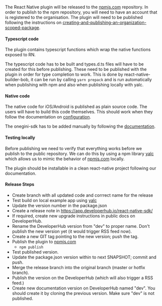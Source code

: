 The React Native plugin will be released to the [npmjs.com](https://www.npmjs.com/org/onewelcome) repository. In order to publish to the npm repository, you will need to have an account that is registered to the organisation. 
The plugin will need to be published following the instructions on [creating-and-publishing-an-organization-scoped-package](https://docs.npmjs.com/creating-and-publishing-an-organization-scoped-package).


#### Typescript code
The plugin contains typescript functions which wrap the native functions exposed to RN.

The typescript code has to be built and types.d.ts files will have to be created for this before publishing. These need to be published with the plugin in order for type completion to work.
This is done by react-native-builder-bob, it can be run by calling `yarn prepack` and is run automatically when publishing with npm and also when publishing locally with yalc.

#### Native code
The native code for iOS/Android is published as plain source code. The users will have to build this code themselves. This should work when they follow the documentation on [configuration](https://developer.onewelcome.com/react-native/sdk/configuration).

The onegini-sdk has to be added manually by following the [documentation](https://developer.onewelcome.com/react-native/sdk/configuration).

#### Testing locally
Before publishing we need to verify that everything works before we publish to the public repository. We can do this by using a npm library [yalc](https://www.npmjs.com/package/yalc) which allows us to mimic the behavior of [npmjs.com](https://www.npmjs.com/org/onewelcome) locally. 

The plugin should be installable in a clean react-native project following our documentation. 


#### Release Steps
-  Create branch with all updated code and corrrect name for the release
-  Test build on local example app using [yalc](https://www.npmjs.com/package/yalc)
-  Update the version number in the package.json
-  Create a release note in https://app.developerhub.io/react-native-sdk/
-  If required, create new upgrade instructions in public docs on DeveloperHub.
-  Rename the DeveloperHub version from "dev" to proper name. Don't publish the new version yet (it would trigger RSS feed now).
-  Create a new GIT tag pointing to the new version; push the tag.
-  Publish the plugin to [npmjs.com](https://www.npmjs.com/org/onewelcome)
   -  `npm publish`
- Test published version.
- Update the package.json version within to next SNAPSHOT; commit and push.
- Merge the release branch into the original branch (master or hotfix branch).
- Publish the version on the DeveloperHub (which will also trigger a RSS feed.)
- Create new documentation version on DeveloperHub named "dev". You should create it by cloning the previous version. Make sure "dev" is not published.

